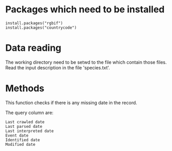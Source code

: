 # Packages which need to be installed
    
    install.packages("rgbif")
    install.packages("countrycode")

# Data reading

The working directory need to be setwd to the file which contain those files. Read the input description in the file 'species.txt'.

# Methods

This function checks if there is any missing date in the record.

The query column are:

    Last crawled date
    Last parsed date
    Last interpreted date 
    Event date
    Identified date
    Modified date
